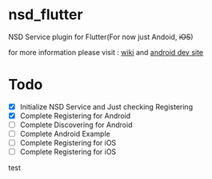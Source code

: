 # nsd_flutter

NSD Service plugin for Flutter(For now just Andoid, ~~iOS~~)

for more information please visit : [wiki](https://en.wikipedia.org/wiki/NSD) and [android dev site](https://developer.android.com/training/connect-devices-wirelessly)


# Todo
 - [x] Initialize NSD Service and Just checking Registering
 - [x] Complete Registering for Android
 - [ ] Complete Discovering for Android
 - [ ] Complete Android Example
 - [ ] Complete Registering for iOS
 - [ ] Complete Registering for iOS
 
 test

